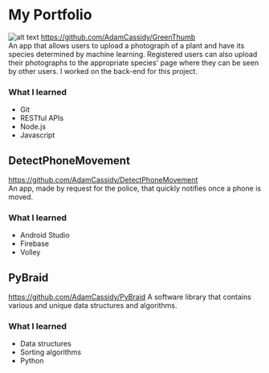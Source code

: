 # My Portfolio
![alt text](https://github.com/AdamCassidy/GreenThumb/blob/master/resources/logo.png)
https://github.com/AdamCassidy/GreenThumb  
An app that allows users to upload a photograph of a plant and have its species 
determined by machine learning. Registered users can also upload their photographs 
to the appropriate species' page where they can be seen by other users. 
I worked on the back-end for this project.

### What I learned
* Git
* RESTful APIs
* Node.js
* Javascript

## DetectPhoneMovement
https://github.com/AdamCassidy/DetectPhoneMovement  
An app, made by request for the police, that quickly notifies once a phone is moved.

### What I learned
* Android Studio
* Firebase
* Volley

## PyBraid  
https://github.com/AdamCassidy/PyBraid
A software library that contains various and unique data structures and algorithms.

### What I learned
* Data structures
* Sorting algorithms
* Python
